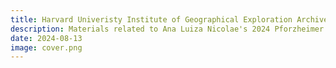```yaml
---
title: Harvard Univeristy Institute of Geographical Exploration Archives Factsheets
description: Materials related to Ana Luiza Nicolae's 2024 Pforzheimer fellowship.
date: 2024-08-13
image: cover.png
---
```



